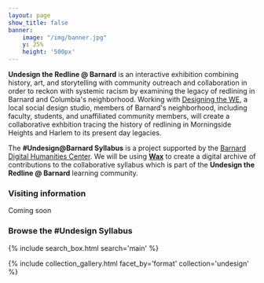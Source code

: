 ```yaml
---
layout: page
show_title: false
banner:
    image: "/img/banner.jpg"
    y: 25%
    height: '500px'
---
```


__Undesign the Redline @ Barnard__ is an interactive exhibition combining history, art, and storytelling with community outreach and collaboration in order to reckon with systemic racism by examining the legacy of redlining in Barnard and Columbia's neighborhood. Working with [Designing the WE](http://www.designingthewe.com/undesign-the-redline), a local social design studio, members of Barnard's neighborhood, including faculty, students, and unaffiliated community members, will create a collaborative exhbition tracing the history of redlining in Morningside Heights and Harlem to its present day legacies.

The __#Undesign@Barnard Syllabus__ is a project supported by the [Barnard Digital Humanities Center](https://digitalhumanities.barnard.edu/). We will be using [__Wax__](https://minicomp.github.io/wiki/#/wax/) to create a digital archive of contributions to the collaborative syllabus which is part of the __Undesign the Redline @ Barnard__ learning community.

### Visiting information

Coming soon

### Browse the #Undesign Syllabus

{% include search_box.html search='main' %}

{% include collection_gallery.html facet_by='format' collection='undesign' %}
 
